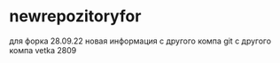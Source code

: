 # newrepozitoryfor
для форка 28.09.22
новая информация
с другого компа
git с другого компа
vetka 2809

